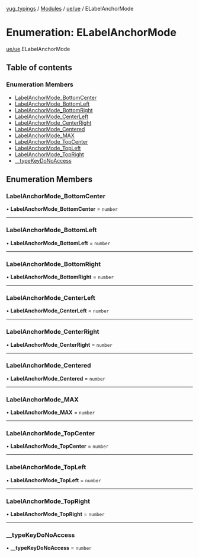 [yug_typings](../README.md) / [Modules](../modules.md) / [ue/ue](../modules/ue_ue.md) / ELabelAnchorMode

# Enumeration: ELabelAnchorMode

[ue/ue](../modules/ue_ue.md).ELabelAnchorMode

## Table of contents

### Enumeration Members

- [LabelAnchorMode\_BottomCenter](ue_ue.ELabelAnchorMode.md#labelanchormode_bottomcenter)
- [LabelAnchorMode\_BottomLeft](ue_ue.ELabelAnchorMode.md#labelanchormode_bottomleft)
- [LabelAnchorMode\_BottomRight](ue_ue.ELabelAnchorMode.md#labelanchormode_bottomright)
- [LabelAnchorMode\_CenterLeft](ue_ue.ELabelAnchorMode.md#labelanchormode_centerleft)
- [LabelAnchorMode\_CenterRight](ue_ue.ELabelAnchorMode.md#labelanchormode_centerright)
- [LabelAnchorMode\_Centered](ue_ue.ELabelAnchorMode.md#labelanchormode_centered)
- [LabelAnchorMode\_MAX](ue_ue.ELabelAnchorMode.md#labelanchormode_max)
- [LabelAnchorMode\_TopCenter](ue_ue.ELabelAnchorMode.md#labelanchormode_topcenter)
- [LabelAnchorMode\_TopLeft](ue_ue.ELabelAnchorMode.md#labelanchormode_topleft)
- [LabelAnchorMode\_TopRight](ue_ue.ELabelAnchorMode.md#labelanchormode_topright)
- [\_\_typeKeyDoNoAccess](ue_ue.ELabelAnchorMode.md#__typekeydonoaccess)

## Enumeration Members

### LabelAnchorMode\_BottomCenter

• **LabelAnchorMode\_BottomCenter** = `number`

___

### LabelAnchorMode\_BottomLeft

• **LabelAnchorMode\_BottomLeft** = `number`

___

### LabelAnchorMode\_BottomRight

• **LabelAnchorMode\_BottomRight** = `number`

___

### LabelAnchorMode\_CenterLeft

• **LabelAnchorMode\_CenterLeft** = `number`

___

### LabelAnchorMode\_CenterRight

• **LabelAnchorMode\_CenterRight** = `number`

___

### LabelAnchorMode\_Centered

• **LabelAnchorMode\_Centered** = `number`

___

### LabelAnchorMode\_MAX

• **LabelAnchorMode\_MAX** = `number`

___

### LabelAnchorMode\_TopCenter

• **LabelAnchorMode\_TopCenter** = `number`

___

### LabelAnchorMode\_TopLeft

• **LabelAnchorMode\_TopLeft** = `number`

___

### LabelAnchorMode\_TopRight

• **LabelAnchorMode\_TopRight** = `number`

___

### \_\_typeKeyDoNoAccess

• **\_\_typeKeyDoNoAccess** = `number`
